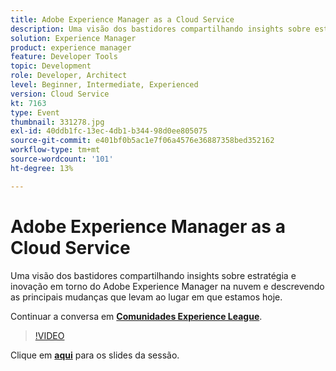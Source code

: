 ```yaml
---
title: Adobe Experience Manager as a Cloud Service
description: Uma visão dos bastidores compartilhando insights sobre estratégia e inovação em torno do Adobe Experience Manager na nuvem e descrevendo as principais mudanças que levam ao lugar em que estamos hoje. Esta sessão foi entregue como parte do evento Conteúdo do Adobe Developers Live.
solution: Experience Manager
product: experience manager
feature: Developer Tools
topic: Development
role: Developer, Architect
level: Beginner, Intermediate, Experienced
version: Cloud Service
kt: 7163
type: Event
thumbnail: 331278.jpg
exl-id: 40ddb1fc-13ec-4db1-b344-98d0ee805075
source-git-commit: e401bf0b5ac1e7f06a4576e36887358bed352162
workflow-type: tm+mt
source-wordcount: '101'
ht-degree: 13%

---
```


# Adobe Experience Manager as a Cloud Service

Uma visão dos bastidores compartilhando insights sobre estratégia e inovação em torno do Adobe Experience Manager na nuvem e descrevendo as principais mudanças que levam ao lugar em que estamos hoje.

Continuar a conversa em **[Comunidades Experience League](https://adobe.ly/36Yd3v6)**.

>[!VIDEO](https://video.tv.adobe.com/v/331278/?quality=12&learn=on&hidetitle=true)

Clique em **[aqui](/help/adobe-developers-live/assets/experience-manager-as-cloud-service.pdf)** para os slides da sessão.
